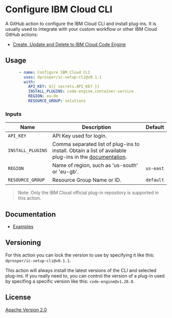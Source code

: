 # Configure IBM Cloud CLI

A GitHub action to configure the IBM Cloud CLI and install plug-ins. It is usually used to integrate with your custom workflow or other IBM Cloud GitHub actions:

* [Create, Update and Delete to IBM Cloud Code Engine](https://github.com/dprosper/icce-cud-cli)

## Usage

```yml
      - name: Configure IBM Cloud CLI
        uses: dprosper/ic-setup-cli@v0.1.1
        with:
          API_KEY: ${{ secrets.API_KEY }}
          INSTALL_PLUGINS: code-engine,container-service
          REGION: eu-de
          RESOURCE_GROUP: solutions
```

### Inputs

| Name | Description | Default |
| --- | --- | --- |
| `API_KEY` | API Key used for login. | |
| `INSTALL_PLUGINS` | Comma separated list of plug-ins to install. Obtain a list of available plug-ins in the [documentation](https://cloud.ibm.com/docs/cli). | |
| `REGION` | Name of region, such as 'us-south' or 'eu-gb'. | `us-east` |
| `RESOURCE_GROUP` | Resource Group Name or ID. | `default` |

> Note: Only the IBM Cloud official plug-in repository is supported in this action.

## Documentation

- [Examples](docs/examples.md)

## Versioning

For this action you can lock the version to use by specifying it like this: `dprosper/ic-setup-cli@v0.1.1`. 

This action will always install the latest versions of the CLI and selected plug-ins. If you really need to, you can control the version of a plug-in used by specifing a specific version like this: `code-engine@v1.28.0`.

## License

[Apache Version 2.0](LICENSE)